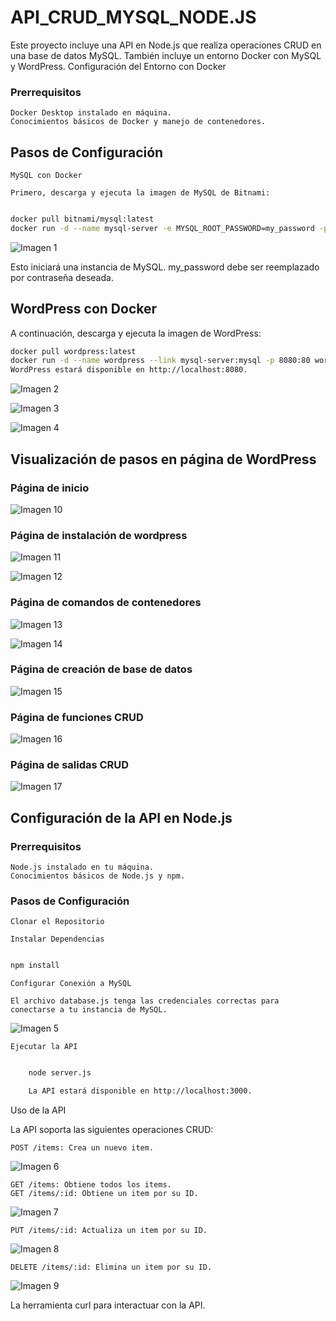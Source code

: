 # API_CRUD_MYSQL_NODE.JS

Este proyecto incluye una API en Node.js que realiza operaciones CRUD en una base de datos MySQL. También incluye un entorno Docker con MySQL y WordPress.
Configuración del Entorno con Docker
### Prerrequisitos

    Docker Desktop instalado en máquina.
    Conocimientos básicos de Docker y manejo de contenedores.

## Pasos de Configuración

    MySQL con Docker

    Primero, descarga y ejecuta la imagen de MySQL de Bitnami:

 ```bash

docker pull bitnami/mysql:latest
docker run -d --name mysql-server -e MYSQL_ROOT_PASSWORD=my_password -p 3306:3306 bitnami/mysql:latest
```
![Imagen 1](images/docker1.jpeg)

Esto iniciará una instancia de MySQL. my_password debe ser reemplazado por contraseña deseada.

## WordPress con Docker

A continuación, descarga y ejecuta la imagen de WordPress:

```bash
docker pull wordpress:latest
docker run -d --name wordpress --link mysql-server:mysql -p 8080:80 wordpress:latest
WordPress estará disponible en http://localhost:8080.
```
![Imagen 2](images/docker2.jpeg)

![Imagen 3](images/imagesdocker.png)

![Imagen 4](images/containers.png)

## Visualización de pasos en página de WordPress

### Página de inicio
![Imagen 10](images/HomePage.png)

### Página de instalación de wordpress
![Imagen 11](images/Pagina1.png)

![Imagen 12](images/Pagina1.2.png)

### Página de comandos de contenedores
![Imagen 13](images/Pagina2.png)

![Imagen 14](images/Pagina2.2.png)

### Página de creación de base de datos
![Imagen 15](images/Pagina3.png)

### Página de funciones CRUD
![Imagen 16](images/Pagina4.png)

### Página de salidas CRUD
![Imagen 17](images/Pagina5.png)

## Configuración de la API en Node.js

### Prerrequisitos
    Node.js instalado en tu máquina.
    Conocimientos básicos de Node.js y npm.

### Pasos de Configuración
    Clonar el Repositorio

    Instalar Dependencias
```bash

npm install
```
    Configurar Conexión a MySQL

    El archivo database.js tenga las credenciales correctas para conectarse a tu instancia de MySQL.

![Imagen 5](images/workbench.png)

    Ejecutar la API
```bash

    node server.js

    La API estará disponible en http://localhost:3000.
```

Uso de la API

La API soporta las siguientes operaciones CRUD:

    POST /items: Crea un nuevo item.
![Imagen 6](images/POST.png)   

    GET /items: Obtiene todos los items.
    GET /items/:id: Obtiene un item por su ID.
![Imagen 7](images/GET.png)  

    PUT /items/:id: Actualiza un item por su ID.
![Imagen 8](images/PUT.png)  

    DELETE /items/:id: Elimina un item por su ID.
![Imagen 9](images/DELETE.png)  

La herramienta curl para interactuar con la API.


